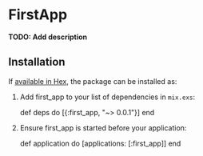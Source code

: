 # FirstApp

**TODO: Add description**

## Installation

If [available in Hex](https://hex.pm/docs/publish), the package can be installed as:

  1. Add first_app to your list of dependencies in `mix.exs`:

        def deps do
          [{:first_app, "~> 0.0.1"}]
        end

  2. Ensure first_app is started before your application:

        def application do
          [applications: [:first_app]]
        end


